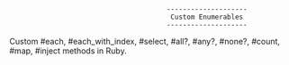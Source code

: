   
                                           --------------------
                                            Custom Enumerables
                                           --------------------
                                          
Custom #each, #each_with_index, #select, #all?, #any?, #none?, #count, #map, #inject methods in Ruby.
